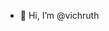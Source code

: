 - 👋 Hi, I’m @vichruth

<!---
vichruth/vichruth is a ✨ special ✨ repository because its `README.md` (this file) appears on your GitHub profile.
You can click the Preview link to take a look at your changes.
--->
